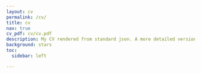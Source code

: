 ```yaml
---
layout: cv
permalink: /cv/
title: cv
nav: true
cv_pdf: cv/cv.pdf
description: My CV rendered from standard json. A more detailed version is available by clicking on the pdf icon!
background: stars
toc:
  sidebar: left

---
```

